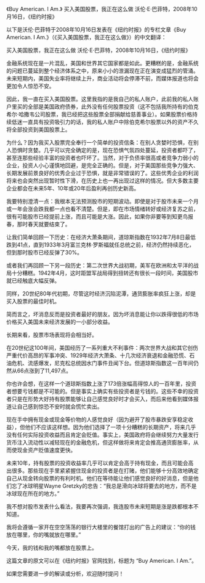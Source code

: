 《Buy American. I Am.》
买入美国股票，我正在这么做
沃伦·E·巴菲特，2008年10月16日，《纽约时报》

以下是沃伦·巴菲特于2008年10月16日发表在《纽约时报》的专栏文章《Buy American. I Am.》（《买入美国股票，我正在这么做》）的中文翻译：

买入美国股票，我正在这么做
沃伦·E·巴菲特，2008年10月16日，《纽约时报》

金融系统现在是一片混乱，美国和世界其它国家都是如此。更糟糕的是，金融系统的问题已蔓延到整个经济体系之中，原来小小的泄漏现在正在演变成猛烈的管涌。未来短期内，美国失业率将继续上升，商业活动将会停滞不前，而媒体报道也将会更加令人惊恐不安。

因此，我一直在买入美国股票。这里我指的是我自己的私人账户，此前我的私人账户里买的全部是美国政府债券，此外没有任何股票投资（这不包括我所持有的伯克希尔·哈撒韦公司股票，我已经把这些股票全部捐献给慈善事业）。如果股票价格持续低迷一直具有投资吸引力的话，我的私人账户中除伯克希尔股票以外的资产不久将全部投资到美国股票上。

为什么？因为我买入股票完全奉行一个简单的投资信条：在别人贪婪时恐惧，在别人恐惧时贪婪。几乎可以完全确定的是，现在恐惧气氛四处蔓延，投资者都吓了，甚至连那些经验丰富的投资者也吓坏了。当然，对于负债率很高或者竞争力弱小的企业，投资人小心谨慎地回避，是完全正确的。但是，对于美国那些竞争力强大、长期发展前景良好的优秀企业过于恐惧，就是非常错误的了。这些优秀企业的利润将来也会突然出现暂时性下滑，在历史上也一再出现过这样的情况。但大多数主要企业都会在未来5年、10年或20年后盈利再创历史新高。

我要特别澄清一点：我根本无法预测股市的短期波动。即使是对于股市未来一个月或一年会涨会跌我都一点也看不清楚。但是，即在市场情绪转好或经济复苏之前，很有可能股市已经提前上涨，而且可能是大涨。因此，如果你非要等到知更鸟报春，那时春天就要结束了。

让我们简单回顾一下历史：在经济大萧条期间，道琼斯指数在1932年7月8日最低跌到41点，直到1933年3月富兰克林·罗斯福就任总统之前，经济仍然持续恶化，但到那时股市已经反弹了30%。

或者我们再回顾一下另一段历史：第二次世界大战初期，美军在欧洲和太平洋的战局十分糟糕。1942年4月，这时距盟军战局得到扭转还有很长一段时间，美国股市就已经触底大幅反弹。

同样，20世纪80年代初期，尽管这时经济沉陷泥潭，通货膨胀率疯狂上涨，却是买入股票的最佳时机。

简而言之，坏消息反而是投资者最好的朋友。因为坏消息能让你以跌得很低的市场价格买入美国未来经济发展的一小部分收益。

长期来看，股票市场表现将会相当好。

在20世纪这100年间，美国经历了一系列重大不利事件：两次世界大战和其它创伤严重代价高昂的军事冲突、1929年经济大萧条、十几次经济衰退和金融恐慌、石油危机、流感爆发，尼克松总统因水门事件丑闻下台。但道琼斯指数这一百年间仍然从66点涨到了11,497点。

你也许会想，在这样一个道琼斯指数上涨了173倍涨幅高得惊人的一百年里，投资者想要亏钱都是不可能的。但是事实上确实有些投资者是亏钱的。这些不幸的投资者只是在形势大好持有股票能够让自己感觉良好时才会买入，而后来他看到媒体报道让自己感到惊恐不安时就会慌忙卖出。

现在手中拥有现金或现金等价物的人感觉良好（因为避开了股市暴跌安享稳定收益），但他们不应该这样想。因为他们选择了一项十分糟糕的长期资产，将来几乎没有任何实际投资收益而且肯定会贬值。事实上，美国政府将会继续努力大量发行货币注入流动性以减轻现在的金融危机，但这样做将来肯定会推高通货膨胀率，从而使现金资产贬值速度更快。

未来10年，持有股票的投资收益率几乎可以肯定会高于持有现金，而且可能会高出很多。那些现在手里紧紧握住现金的投资者是在打赌，他们能够十分高效地确定自己从现金转向股票的有利时机。他们在等待能让他们感觉良好的好消息，但是他们忘了冰球明星Wayne Gretzky的忠告：“我总是滑向冰球将要去的地方，而不是冰球现在所在的地方。”

我不想对股市发表什么看法，我要再次强调，我连股市未来短期是涨是跌都根本不知道。

我将会遵循一家开在空空荡荡的银行大楼里的餐馆打出的广告上的建议：“你的钱放在哪里，你的嘴就放在哪里。”

今天，我的钱和我的嘴都放在股票上。

这篇文章的原文可以在《纽约时报》官网找到，标题为 “Buy American. I Am.”。

如果您需要进一步的解读或分析，欢迎随时提问！
